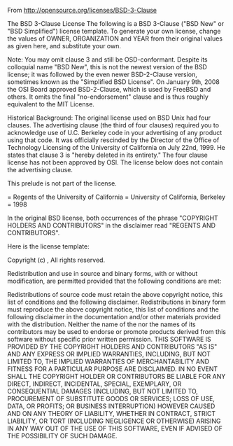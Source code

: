 From http://opensource.org/licenses/BSD-3-Clause

The BSD 3-Clause License
The following is a BSD 3-Clause ("BSD New" or "BSD Simplified") license template. To generate your own license, change the values of OWNER, ORGANIZATION and YEAR from their original values as given here, and substitute your own.

Note: You may omit clause 3 and still be OSD-conformant. Despite its colloquial name "BSD New", this is not the newest version of the BSD license; it was followed by the even newer BSD-2-Clause version, sometimes known as the "Simplified BSD License". On January 9th, 2008 the OSI Board approved BSD-2-Clause, which is used by FreeBSD and others. It omits the final "no-endorsement" clause and is thus roughly equivalent to the MIT License.

Historical Background: The original license used on BSD Unix had four clauses. The advertising clause (the third of four clauses) required you to acknowledge use of U.C. Berkeley code in your advertising of any product using that code. It was officially rescinded by the Director of the Office of Technology Licensing of the University of California on July 22nd, 1999. He states that clause 3 is "hereby deleted in its entirety." The four clause license has not been approved by OSI. The license below does not contain the advertising clause.

This prelude is not part of the license.

<OWNER> = Regents of the University of California
<ORGANIZATION> = University of California, Berkeley
<YEAR> = 1998

In the original BSD license, both occurrences of the phrase "COPYRIGHT HOLDERS AND CONTRIBUTORS" in the disclaimer read "REGENTS AND CONTRIBUTORS".

Here is the license template:

Copyright (c) <YEAR>, <OWNER>
All rights reserved.

Redistribution and use in source and binary forms, with or without modification, are permitted provided that the following conditions are met:

Redistributions of source code must retain the above copyright notice, this list of conditions and the following disclaimer.
Redistributions in binary form must reproduce the above copyright notice, this list of conditions and the following disclaimer in the documentation and/or other materials provided with the distribution.
Neither the name of the <ORGANIZATION> nor the names of its contributors may be used to endorse or promote products derived from this software without specific prior written permission.
THIS SOFTWARE IS PROVIDED BY THE COPYRIGHT HOLDERS AND CONTRIBUTORS "AS IS" AND ANY EXPRESS OR IMPLIED WARRANTIES, INCLUDING, BUT NOT LIMITED TO, THE IMPLIED WARRANTIES OF MERCHANTABILITY AND FITNESS FOR A PARTICULAR PURPOSE ARE DISCLAIMED. IN NO EVENT SHALL THE COPYRIGHT HOLDER OR CONTRIBUTORS BE LIABLE FOR ANY DIRECT, INDIRECT, INCIDENTAL, SPECIAL, EXEMPLARY, OR CONSEQUENTIAL DAMAGES (INCLUDING, BUT NOT LIMITED TO, PROCUREMENT OF SUBSTITUTE GOODS OR SERVICES; LOSS OF USE, DATA, OR PROFITS; OR BUSINESS INTERRUPTION) HOWEVER CAUSED AND ON ANY THEORY OF LIABILITY, WHETHER IN CONTRACT, STRICT LIABILITY, OR TORT (INCLUDING NEGLIGENCE OR OTHERWISE) ARISING IN ANY WAY OUT OF THE USE OF THIS SOFTWARE, EVEN IF ADVISED OF THE POSSIBILITY OF SUCH DAMAGE.